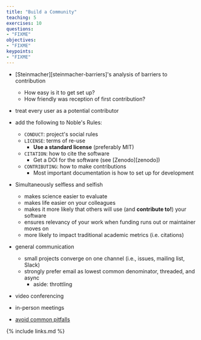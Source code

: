 ```yaml
---
title: "Build a Community"
teaching: 5
exercises: 10
questions:
- "FIXME"
objectives:
- "FIXME"
keypoints:
- "FIXME"
---
```


*   [Steinmacher][steinmacher-barriers]'s analysis of barriers to contribution
    *   How easy is it to get set up?
    *   How friendly was reception of first contribution?
*   treat every user as a potential contributor
*   add the following to Noble's Rules:
    *   `CONDUCT`: project's social rules
    *   `LICENSE`: terms of re-use
        *   **Use a standard license** (preferably MIT)
    *   `CITATION`: how to cite the software
        *   Get a DOI for the software (see [Zenodo][zenodo])
    *   `CONTRIBUTING`: how to make contributions
        *   Most important documentation is how to set up for development
*   Simultaneously selfless and selfish
    *   makes science easier to evaluate
    *   makes life easier on your colleagues
    *   makes it more likely that others will use (and **contribute to!**) your software
    *   ensures relevancy of your work when funding runs out or maintainer moves on
    *   more likely to impact traditional academic metrics (i.e. citations)

*   general communication
    *   small projects converge on one channel (i.e., issues, mailing list, Slack)
    *   strongly prefer email as lowest common denominator, threaded, and async
        *   aside: throttling
*   video conferencing
*   in-person meetings
*   [avoid common pitfalls](http://producingoss.com/en/producingoss.html#common-pitfalls)

{% include links.md %}

